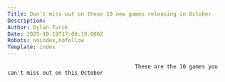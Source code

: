 ```yaml
---
Title: Don’t miss out on these 10 new games releasing in October
Description: 
Author: Dylan Turck
Date: 2025-10-19T17:00:19.000Z
Robots: noindex,nofollow
Template: index
---
```


                                            These are the 10 games you can't miss out on this October
                                        